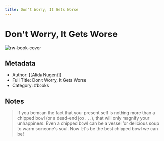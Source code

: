 ```yaml
---
title: Don't Worry, It Gets Worse
---
```

# Don't Worry, It Gets Worse

![rw-book-cover](https://images-na.ssl-images-amazon.com/images/I/51NQbPovbML._SL200_.jpg)

## Metadata
- Author: [[Alida Nugent]]
- Full Title: Don't Worry, It Gets Worse
- Category: #books

## Notes
> If you bemoan the fact that your present self is nothing more than a chipped bowl (or a dead-end job . . .), that will only magnify your unhappiness. Even a chipped bowl can be a vessel for delicious soup to warm someone's soul. Now let's be the best chipped bowl we can be!

